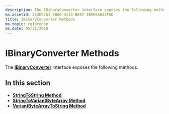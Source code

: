 ```yaml
---
description: The IBinaryConverter interface exposes the following methods.
ms.assetid: 263D97A1-6B60-4114-BB57-1B5604632F5D
title: IBinaryConverter Methods
ms.topic: reference
ms.date: 05/31/2018
---
```


# IBinaryConverter Methods

The [**IBinaryConverter**](/windows/desktop/api/CertEnroll/nn-certenroll-ibinaryconverter) interface exposes the following methods.

## In this section

-   [**StringToString Method**](/windows/desktop/api/CertEnroll/nf-certenroll-ibinaryconverter-stringtostring)
-   [**StringToVariantByteArray Method**](/windows/desktop/api/CertEnroll/nf-certenroll-ibinaryconverter-stringtovariantbytearray)
-   [**VariantByteArrayToString Method**](/windows/desktop/api/CertEnroll/nf-certenroll-ibinaryconverter-variantbytearraytostring)

 

 



